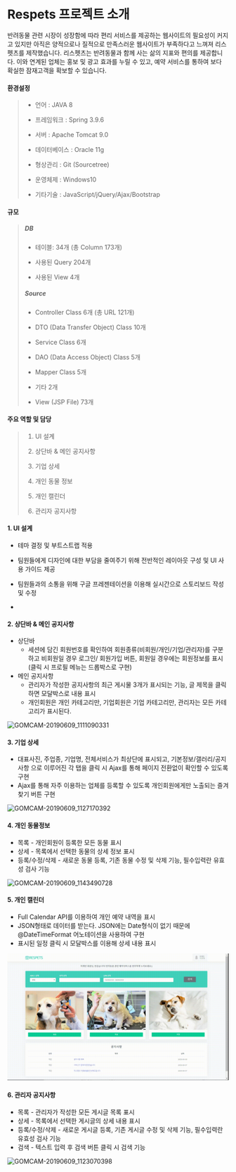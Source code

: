# Respets 프로젝트 소개

반려동물 관련 시장이 성장함에 따라 편리 서비스를 제공하는 웹사이트의 필요성이 커지고 있지만 아직은 양적으로나 질적으로 만족스러운 웹사이트가 부족하다고 느껴져 리스펫츠를 제작했습니다. 리스펫츠는 반려동물과 함께 사는 삶의 지표와 편의를 제공합니다. 이와 연계된 업체는 홍보 및 광고 효과를 누릴 수 있고, 예약 서비스를 통하여 보다 확실한 잠재고객을 확보할 수 있습니다.



#### 환경설정

> - 언어 : JAVA 8
>
> - 프레임워크 : Spring 3.9.6
>
> - 서버 : Apache Tomcat 9.0
>
> - 데이터베이스 : Oracle 11g
>
> - 형상관리 : Git (Sourcetree)
>
> - 운영체제 : Windows10
>
> - 기타기술 : JavaScript/jQuery/Ajax/Bootstrap



#### 규모

> ##### DB
>
> - 테이블: 34개 (총 Column 173개)
> 
> - 사용된 Query 204개
> 
> - 사용된 View 4개
>
> ##### Source
>
> - Controller Class 6개 (총 URL 121개)
> 
> - DTO (Data Transfer Object) Class 10개
> 
> - Service Class 6개
> 
> - DAO (Data Access Object) Class 5개
> 
> - Mapper Class 5개
> 
> - 기타 2개
> 
> - View (JSP File) 73개



#### 주요 역할 및 담당

> 1. UI 설계
>
> 2. 상단바 & 메인 공지사항
>
> 3. 기업 상세
>
> 4. 개인 동물 정보
>
> 5. 개인 캘린더
>
> 6. 관리자 공지사항



#### 1. UI 설계

- 테마 결정 및 부트스트랩 적용

- 팀원들에게 디자인에 대한 부담을 줄여주기 위해 전반적인 레이아웃 구성 및 UI 사용 가이드 제공

- 팀원들과의 소통을 위해 구글 프레젠테이션을 이용해 실시간으로 스토리보드 작성 및 수정

- [스토리보드 바로가기]: https://docs.google.com/presentation/d/1ztzhVSoASep-BAfIiUKH3ZBAkVb8FgGh6kHbj-5WwRw/edit?usp=sharing

  

#### 2. 상단바 & 메인 공지사항

- 상단바
  - 세션에 담긴 회원번호를 확인하여 회원종류(비회원/개인/기업/관리자)를 구분하고 비회원일 경우 로그인/ 회원가입 버튼, 회원일 경우에는 회원정보를 표시(클릭 시 프로필 메뉴는 드롭박스로 구현)
- 메인 공지사항
  - 관리자가 작성한 공지사항의 최근 게시물 3개가 표시되는 기능, 글 제목을 클릭하면 모달박스로 내용 표시
  - 개인회원은 개인 카테고리만, 기업회원은 기업 카테고리만, 관리자는 모든 카테고리가 표시된다.

![GOMCAM-20190609_1111090331](.\gif\GOMCAM-20190609_1111090331.gif)



#### 3. 기업 상세

- 대표사진, 주업종, 기업명, 전체서비스가 최상단에 표시되고, 기본정보/갤러리/공지사항 으로 이루어진 각 탭을 클릭 시 Ajax를 통해 페이지 전환없이 확인할 수 있도록 구현
- Ajax를 통해 자주 이용하는 업체를 등록할 수 있도록 개인회원에게만 노출되는 즐겨찾기 버튼 구현

![GOMCAM-20190609_1127170392](.\gif\GOMCAM-20190609_1127170392.gif)



#### 4. 개인 동물정보

- 목록 - 개인회원이 등록한 모든 동물 표시
- 상세 - 목록에서 선택한 동물의 상세 정보 표시
- 등록/수정/삭제 - 새로운 동물 등록, 기존 동물 수정 및 삭제 기능, 필수입력란 유효성 검사 기능

![GOMCAM-20190609_1143490728](.\gif\GOMCAM-20190609_1143490728.gif)



#### 5. 개인 캘린더

- Full Calendar API를 이용하여 개인 예약 내역을 표시
- JSON형태로 데이터를 받는다. JSON에는 Date형식이 없기 때문에 @DateTimeFormat 어노테이션을 사용하여 구현
- 표시된 일정 클릭 시 모달박스를 이용해 상세 내용 표시

![GOMCAM-20190609_1151360437](.\gif\GOMCAM-20190609_1151360437.gif)



#### 6. 관리자 공지사항

- 목록 - 관리자가 작성한 모든 게시글 목록 표시
- 상세 - 목록에서 선택한 게시글의 상세 내용 표시
- 등록/수정/삭제 - 새로운 게시글 등록, 기존 게시글 수정 및 삭제 기능, 필수입력란 유효성 검사 기능
- 검색 - 텍스트 입력 후 검색 버튼 클릭 시 검색 기능

![GOMCAM-20190609_1123070398](.\gif\GOMCAM-20190609_1123070398.gif)